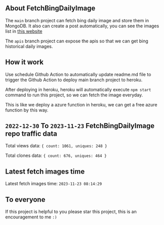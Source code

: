 ## About FetchBingDailyImage

The `main` branch project can fetch bing daily image and store them in MongoDB.
It also can create a post automatically, you can see the images list in [this website](https://oursalbum.netlify.app)

The `apis` branch project can expose the apis so that we can get bing historical daily images.

## How it work

Use schedule Github Action to automatically update readme.md file to trigger the Github Action to deploy main branch project to heroku.

After deploying in heroku, heroku will automatically execute `npm start` command to run this project, so we can fetch the image everyday.

This is like we deploy a azure function in heroku, we can get a free azure function by this way.

## `2022-12-30` To `2023-11-23` FetchBingDailyImage repo traffic data

Total views data: `{ count: 1061, uniques: 248 }`

Total clones data: `{ count: 676, uniques: 464 }`

## Latest fetch images time

Latest fetch images time: `2023-11-23 08:14:29`

## To everyone

If this project is helpful to you please star this project, this is an encouragement to me `:)`



